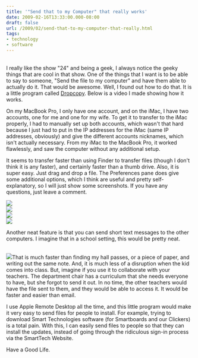 ```yaml
---
title: '"Send that to my Computer" that really works'
date: 2009-02-16T13:33:00.000-08:00
draft: false
url: /2009/02/send-that-to-my-computer-that-really.html
tags: 
- technology
- software
---
```


[](http://4.bp.blogspot.com/_wrorMsBZYW0/SZngxaYv70I/AAAAAAAAA4A/CH57mJdSwFg/s1600-h/tardy.png)  
I really like the show "24" and being a geek, I always notice the geeky things that are cool in that show. One of the things that I want is to be able to say to someone, "Send the file to my computer" and have them able to actually do it. That would be awesome. Well, I found out how to do that. It is a little program called [Dropcopy](http://10base-t.com/macintosh-software/dropcopy/). Below is a video I made showing how it works. 

  

  

  

On my MacBook Pro, I only have one account, and on the iMac, I have two accounts, one for me and one for my wife. To get it to transfer to the iMac properly, I had to manually set up both accounts, which wasn't that hard because I just had to put in the IP addresses for the iMac (same IP addresses, obviously) and give the different accounts nicknames, which isn't actually necessary. From my iMac to the MacBook Pro, it worked flawlessly, and saw the computer without any additional setup. 

  

It seems to transfer faster than using Finder to transfer files (though I don't think it is any faster), and certainly faster than a thumb drive. Also, it is super easy. Just drag and drop a file. The Preferences pane does give some additional options, which I think are useful and pretty self-explanatory, so I will just show some screenshots. If you have any questions, just leave a comment. 

[![](http://2.bp.blogspot.com/_wrorMsBZYW0/SZniiJNaEOI/AAAAAAAAA4o/toYJGjTbWPs/s400/pref-3.png)](http://2.bp.blogspot.com/_wrorMsBZYW0/SZniiJNaEOI/AAAAAAAAA4o/toYJGjTbWPs/s1600-h/pref-3.png)  
[![](http://2.bp.blogspot.com/_wrorMsBZYW0/SZniiC8axaI/AAAAAAAAA4g/IzWyWh26xRM/s400/pref-2.png)](http://2.bp.blogspot.com/_wrorMsBZYW0/SZniiC8axaI/AAAAAAAAA4g/IzWyWh26xRM/s1600-h/pref-2.png)  
[![](http://3.bp.blogspot.com/_wrorMsBZYW0/SZniiAofu8I/AAAAAAAAA4Y/nDkGX5XG4vI/s400/pref-1.png)](http://3.bp.blogspot.com/_wrorMsBZYW0/SZniiAofu8I/AAAAAAAAA4Y/nDkGX5XG4vI/s1600-h/pref-1.png)  
[![](http://2.bp.blogspot.com/_wrorMsBZYW0/SZnih_V7ZJI/AAAAAAAAA4Q/N854_thVQH8/s400/pref.png)](http://2.bp.blogspot.com/_wrorMsBZYW0/SZnih_V7ZJI/AAAAAAAAA4Q/N854_thVQH8/s1600-h/pref.png)  

Another neat feature is that you can send short text messages to the other computers. I imagine that in a school setting, this would be pretty neat.

[  
![](http://1.bp.blogspot.com/_wrorMsBZYW0/SZnhB1IexBI/AAAAAAAAA4I/vwPpcX-GHDw/s400/tardy.png)](http://1.bp.blogspot.com/_wrorMsBZYW0/SZnhB1IexBI/AAAAAAAAA4I/vwPpcX-GHDw/s1600-h/tardy.png)That is much faster than finding my hall passes, or a piece of paper, and writing out the same note. And, it is much less of a disruption when the kid comes into class. But, imagine if you use it to collaborate with your teachers. The department chair has a curriculum that she needs everyone to have, but she forgot to send it out. In no time, the other teachers would have the file sent to them, and they would be able to access it. It would be faster and easier than email. 

  

I use Apple Remote Desktop all the time, and this little program would make it very easy to send files for people to install. For example, trying to download Smart Technologies software (for Smartboards and our Clickers) is a total pain. With this, I can easily send files to people so that they can install the updates, instead of going through the ridiculous sign-in process via the SmartTech Website.

  

Have a Good Life.
